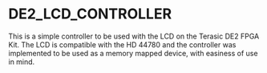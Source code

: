 # DE2_LCD_CONTROLLER

This is a simple controller to be used with the LCD on the Terasic DE2 FPGA Kit. The LCD is compatible with the HD 44780 and the controller was implemented to be used as a memory mapped device, with easiness of use in mind.
